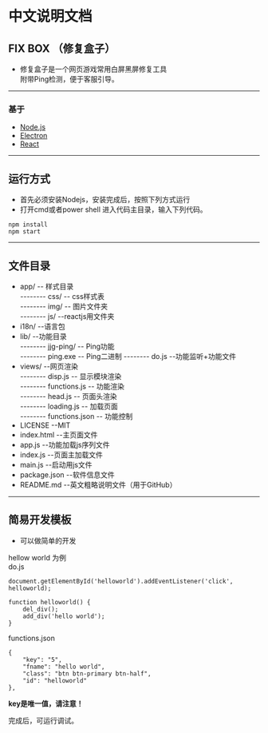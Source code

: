 # **中文说明文档**
## FIX BOX （修复盒子）
+ 修复盒子是一个网页游戏常用白屏黑屏修复工具  
  附带Ping检测，便于客服引导。 

***

### 基于 
* [Node.js](http://nodejs.cn/)
* [Electron](https://github.com/atom/electron)
* [React](https://github.com/facebook/react)

***

## 运行方式
+ 首先必须安装Nodejs，安装完成后，按照下列方式运行
+ 打开cmd或者power shell 进入代码主目录，输入下列代码。
```code
npm install
npm start
```
***

## 文件目录
* app/ -- 样式目录  
-------- css/  -- css样式表  
-------- img/  -- 图片文件夹  
-------- js/ --reactjs用文件夹  
* i18n/ --语言包
* lib/ --功能目录  
-------- jjg-ping/  -- Ping功能  
-------- ping.exe  -- Ping二进制
-------- do.js  --功能监听+功能文件
* views/  --网页渲染  
-------- disp.js  -- 显示模块渲染  
-------- functions.js  -- 功能渲染  
-------- head.js  -- 页面头渲染  
-------- loading.js  -- 加载页面  
-------- functions.json -- 功能控制  
* LICENSE  --MIT
* index.html  --主页面文件
* app.js  --功能加载js序列文件
* index.js  --页面主加载文件
* main.js  --启动用js文件
* package.json --软件信息文件
* README.md  --英文粗略说明文件（用于GitHub）

***

## 简易开发模板
* 可以做简单的开发  

hellow world 为例  
do.js  

```code
document.getElementById('helloworld').addEventListener('click', helloworld);

function helloworld() {
    del_div();
    add_div('hello world');
}
```  

functions.json  

```code
{
    "key": "5",
    "fname": "hello world",
    "class": "btn btn-primary btn-half",
    "id": "helloworld"
},

```  

**key是唯一值，请注意！**  

完成后，可运行调试。
